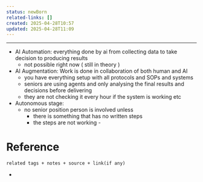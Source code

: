 ```yaml
---
status: newBorn
related-links: []
created: 2025-04-28T10:57
updated: 2025-04-28T11:09
---
```

---

- AI Automation: everything done by ai from collecting data to take decision to producing results
	- not possible right now ( still in theory )
- AI Augmentation: Work is done in collaboration of both human and AI
	- you have everything setup with all protocols and SOPs and systems
	- seniors are using agents and only analysing the final results and decisions before delivering
	- they are not checking it every hour if the system is working etc
- Autonomous stage: 
	- no senior position person is involved unless 
		- there is something that has no written steps
		- the steps are not working
					- 


# Reference
`related tags + notes + source + link(if any)`
 

- 